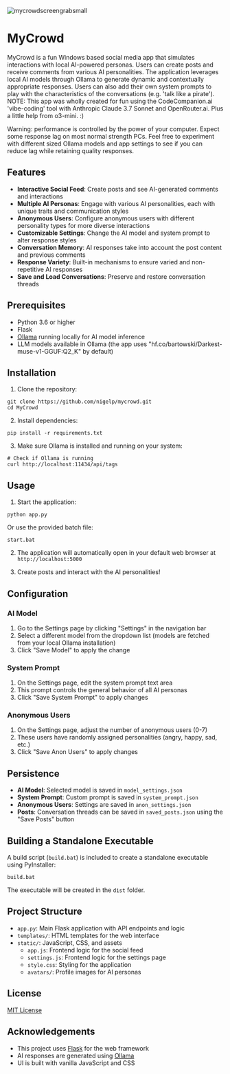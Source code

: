 ![mycrowdscreengrabsmall](https://github.com/user-attachments/assets/1acae698-b157-42af-a4e0-6205214bfdc1)


# MyCrowd

MyCrowd is a fun Windows based social media app that simulates interactions with local AI-powered personas. Users can create posts and receive comments from various AI personalities. The application leverages local AI models through Ollama to generate dynamic and contextually appropriate responses. Users can also add their own system prompts to play with the characteristics of the conversations (e.g. 'talk like a pirate'). NOTE: This app was wholly created for fun using the CodeCompanion.ai 'vibe-coding' tool with Anthropic Claude 3.7 Sonnet and OpenRouter.ai. Plus a little help from o3-mini. :)

Warning: performance is controlled by the power of your computer. Expect some response lag on most normal strength PCs. Feel free to experiment with different sized Ollama models and app settings to see if you can reduce lag while retaining quality responses. 

## Features

- **Interactive Social Feed**: Create posts and see AI-generated comments and interactions
- **Multiple AI Personas**: Engage with various AI personalities, each with unique traits and communication styles
- **Anonymous Users**: Configure anonymous users with different personality types for more diverse interactions
- **Customizable Settings**: Change the AI model and system prompt to alter response styles
- **Conversation Memory**: AI responses take into account the post content and previous comments
- **Response Variety**: Built-in mechanisms to ensure varied and non-repetitive AI responses
- **Save and Load Conversations**: Preserve and restore conversation threads

## Prerequisites

- Python 3.6 or higher
- Flask
- [Ollama](https://ollama.ai/) running locally for AI model inference
- LLM models available in Ollama (the app uses "hf.co/bartowski/Darkest-muse-v1-GGUF:Q2_K" by default)

## Installation

1. Clone the repository:
```
git clone https://github.com/nigelp/mycrowd.git
cd MyCrowd
```

2. Install dependencies:
```
pip install -r requirements.txt
```

3. Make sure Ollama is installed and running on your system:
```
# Check if Ollama is running
curl http://localhost:11434/api/tags
```

## Usage

1. Start the application:
```
python app.py
```
Or use the provided batch file:
```
start.bat
```

2. The application will automatically open in your default web browser at `http://localhost:5000`

3. Create posts and interact with the AI personalities!

## Configuration

### AI Model

1. Go to the Settings page by clicking "Settings" in the navigation bar
2. Select a different model from the dropdown list (models are fetched from your local Ollama installation)
3. Click "Save Model" to apply the change

### System Prompt

1. On the Settings page, edit the system prompt text area
2. This prompt controls the general behavior of all AI personas
3. Click "Save System Prompt" to apply changes

### Anonymous Users

1. On the Settings page, adjust the number of anonymous users (0-7)
2. These users have randomly assigned personalities (angry, happy, sad, etc.)
3. Click "Save Anon Users" to apply changes

## Persistence

- **AI Model**: Selected model is saved in `model_settings.json`
- **System Prompt**: Custom prompt is saved in `system_prompt.json`
- **Anonymous Users**: Settings are saved in `anon_settings.json`
- **Posts**: Conversation threads can be saved in `saved_posts.json` using the "Save Posts" button

## Building a Standalone Executable

A build script (`build.bat`) is included to create a standalone executable using PyInstaller:

```
build.bat
```

The executable will be created in the `dist` folder.

## Project Structure

- `app.py`: Main Flask application with API endpoints and logic
- `templates/`: HTML templates for the web interface
- `static/`: JavaScript, CSS, and assets
  - `app.js`: Frontend logic for the social feed
  - `settings.js`: Frontend logic for the settings page
  - `style.css`: Styling for the application
  - `avatars/`: Profile images for AI personas

## License

[MIT License](LICENSE)

## Acknowledgements

- This project uses [Flask](https://flask.palletsprojects.com/) for the web framework
- AI responses are generated using [Ollama](https://ollama.ai/)
- UI is built with vanilla JavaScript and CSS

